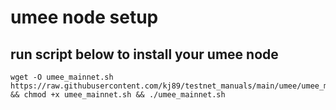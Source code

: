 # umee node setup

## run script below to install your umee node
```
wget -O umee_mainnet.sh https://raw.githubusercontent.com/kj89/testnet_manuals/main/umee/umee_mainnet.sh && chmod +x umee_mainnet.sh && ./umee_mainnet.sh
```
